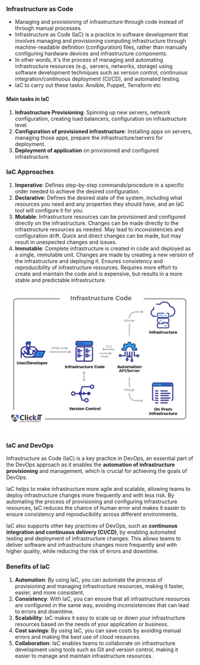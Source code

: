### Infrastructure as Code

- Managing and provisioning of infrastructure through code instead of through manual processes.
- Infrastructure as Code (IaC) is a practice in software development that involves managing and provisioning computing infrastructure through machine-readable definition (configuration) files, rather than manually configuring hardware devices and infrastructure components.
- In other words, it's the process of managing and automating infrastructure resources (e.g., servers, networks, storage) using software development techniques such as version control, continuous integration/continuous deployment (CI/CD), and automated testing.
- IaC to carry out these tasks: Ansible, Puppet, Terraform etc

#### Main tasks in IaC

1. **Infrastructure Provisioning**: Spinning up new servers, network configuration, creating load balancers, configuration on infrastructure level.
2. **Configuration of provisioned infrastructure**: Installing apps on servers, managing those apps, prepare the infrastructure/servers for deployment.
3. **Deployment of application** on provisioned and configured infrastructure.

### IaC Approaches

1. **Imperative**: Defines step-by-step commands/procedure in a specific order needed to achieve the desired configuration.
2. **Declarative**: Defines the desired state of the system, including what resources you need and any properties they should have, and an IaC tool will configure it for you.
3. **Mutable**: Infrastructure resources can be provisioned and configured directly on the infrastructure. Changes can be made directly to the infrastructure resources as needed. May lead to inconsistencies and configuration drift. Quick and direct changes can be made, but may result in unexpected changes and issues.
4. **Immutable**: Complete infrastructure is created in code and deployed as a single, immutable unit. Changes are made by creating a new version of the infrastructure and deploying it. Ensures consistency and reproducibility of infrastructure resources. Requires more effort to create and maintain the code and is expensive, but results in a more stable and predictable infrastructure.

<img src="../Images/Infrastructure-as-code-diagram-57-1024x783.jpg" style="zoom:120%;" />

 ### IaC and DevOps

Infrastructure as Code (IaC) is a key practice in DevOps, an essential part of the DevOps approach as it enables the **automation of infrastructure provisioning** and management, which is crucial for achieving the goals of DevOps.

IaC helps to make infrastructure more agile and scalable, allowing teams to deploy infrastructure changes more frequently and with less risk. By automating the process of provisioning and configuring infrastructure resources, IaC reduces the chance of human error and makes it easier to ensure consistency and reproducibility across different environments.

IaC also supports other key practices of DevOps, such as **continuous integration and continuous delivery (CI/CD)**, by enabling automated testing and deployment of infrastructure changes. This allows teams to deliver software and infrastructure changes more frequently and with higher quality, while reducing the risk of errors and downtime.

### Benefits of IaC

1. **Automation**: By using IaC, you can automate the process of provisioning and managing infrastructure resources, making it faster, easier, and more consistent.
2. **Consistency**: With IaC, you can ensure that all infrastructure resources are configured in the same way, avoiding inconsistencies that can lead to errors and downtime.
3. **Scalability**: IaC makes it easy to scale up or down your infrastructure resources based on the needs of your application or business.
4. **Cost savings**: By using IaC, you can save costs by avoiding manual errors and making the best use of cloud resources.
5. **Collaboration**: IaC enables teams to collaborate on infrastructure development using tools such as Git and version control, making it easier to manage and maintain infrastructure resources.

 

 
